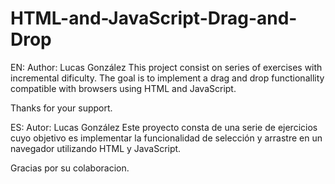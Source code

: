 # HTML-and-JavaScript-Drag-and-Drop

EN: Author: Lucas González This project consist on series of exercises with incremental dificulty. The goal is to implement a drag and drop functionallity compatible with browsers using HTML and JavaScript.

Thanks for your support.

ES: Autor: Lucas González Este proyecto consta de una serie de ejercicios cuyo objetivo es implementar la funcionalidad de selección y arrastre en un navegador utilizando HTML y JavaScript.

Gracias por su colaboracion.
